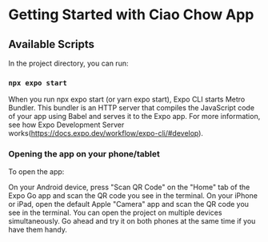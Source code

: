 # Getting Started with Ciao Chow App

## Available Scripts

In the project directory, you can run:

### `npx expo start`

When you run npx expo start (or yarn expo start), Expo CLI starts Metro Bundler. This bundler is an HTTP server that compiles the JavaScript code of your app using Babel and serves it to the Expo app. For more information, see how Expo Development Server works(https://docs.expo.dev/workflow/expo-cli/#develop).


### Opening the app on your phone/tablet
To open the app:

On your Android device, press "Scan QR Code" on the "Home" tab of the Expo Go app and scan the QR code you see in the terminal.
On your iPhone or iPad, open the default Apple "Camera" app and scan the QR code you see in the terminal.
You can open the project on multiple devices simultaneously. Go ahead and try it on both phones at the same time if you have them handy.
